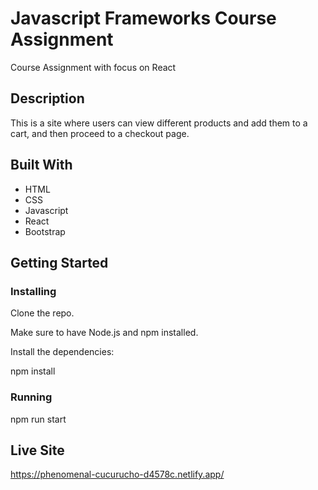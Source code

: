 # Javascript Frameworks Course Assignment

Course Assignment with focus on React

## Description

This is a site where users can view different products and add them to a cart, and then proceed to a checkout page.
## Built With

- HTML
- CSS
- Javascript
- React
- Bootstrap

## Getting Started

### Installing
Clone the repo.

Make sure to have Node.js and npm installed.

Install the dependencies:

npm install

### Running

npm run start

## Live Site

https://phenomenal-cucurucho-d4578c.netlify.app/
